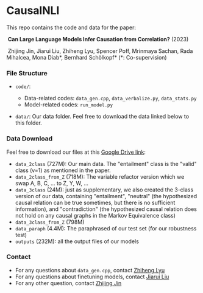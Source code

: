 # CausalNLI

This repo contains the code and data for the paper: 

​		**Can Large Language Models Infer Causation from Correlation?** (2023)

​		Zhijing Jin, Jiarui Liu, Zhiheng Lyu, Spencer Poff, Mrinmaya Sachan, Rada Mihalcea, Mona Diab\*, Bernhard Schölkopf\*       (*: Co-supervision)

### File Structure

- `code/`:
  - Data-related codes: `data_gen.cpp`, `data_verbalize.py`, `data_stats.py`
  - Model-related codes: `run_model.py` 

- `data/`: Our data folder. Feel free to download the data linked below to this folder.



### Data Download

Feel free to download our files at this [Google Drive link](https://drive.google.com/drive/folders/1a90-cCOFvrtbk30nXaW5GgFY_74A56c0):

- `data_2class` (727M): Our main data. The "entailment" class is the "valid" class (v=1) as mentioned in the paper.
- `data_2class_from_Z` (718M): The variable refactor version which we swap A, B, C, ... to Z, Y, W, ...
- `data_3class` (24M): just as supplementary, we also created the 3-class version of our data, containing "entailment", "neutral" (the hypothesized causal relation can be true sometimes, but there is no sufficient information), and "contradiction" (the hypothesized causal relation does not hold on any causal graphs in the Markov Equivalence class)
- `data_3class_from_Z` (798M) 
- `data_paraph` (4.4M): The paraphrased of our test set (for our robustness test)
- `outputs` (232M): all the output files of our models



### Contact

- For any questions about  `data_gen.cpp`, contact [Zhiheng Lyu](https://cogito233.github.io/)
- For any questions about finetuning models, contact [Jiarui Liu](https://jiarui-liu.github.io/)
- For any other question, contact [Zhijing Jin](https://zhijing-jin.com)